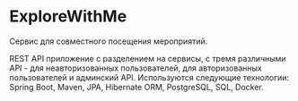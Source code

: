 # ExploreWithMe

Сервис для совместного посещения мероприятий. 

REST API приложение c разделением на сервисы, с тремя различными API - для неавторизованных
пользователей, для авторизованных пользователей и админский API. 
Используются следующие технологии: Spring Boot, Maven, JPA,
Hibernate ORM, PostgreSQL, SQL, Docker.
